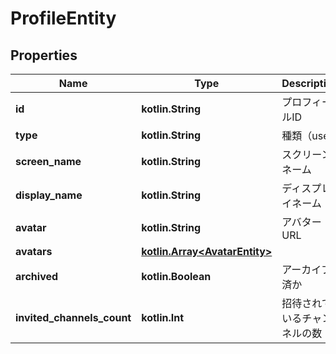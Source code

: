 
# ProfileEntity

## Properties
Name | Type | Description | Notes
------------ | ------------- | ------------- | -------------
**id** | **kotlin.String** | プロフィールID |  [optional]
**type** | **kotlin.String** | 種類（user|bot） |  [optional]
**screen_name** | **kotlin.String** | スクリーンネーム |  [optional]
**display_name** | **kotlin.String** | ディスプレイネーム |  [optional]
**avatar** | **kotlin.String** | アバターURL |  [optional]
**avatars** | [**kotlin.Array&lt;AvatarEntity&gt;**](AvatarEntity.md) |  |  [optional]
**archived** | **kotlin.Boolean** | アーカイブ済か |  [optional]
**invited_channels_count** | **kotlin.Int** | 招待されているチャンネルの数 |  [optional]



